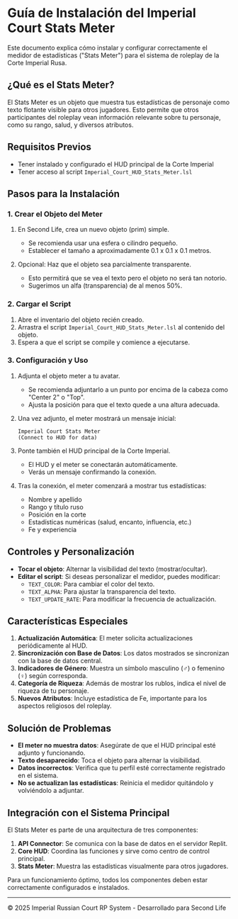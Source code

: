 # Guía de Instalación del Imperial Court Stats Meter

Este documento explica cómo instalar y configurar correctamente el medidor de estadísticas ("Stats Meter") para el sistema de roleplay de la Corte Imperial Rusa.

## ¿Qué es el Stats Meter?

El Stats Meter es un objeto que muestra tus estadísticas de personaje como texto flotante visible para otros jugadores. Esto permite que otros participantes del roleplay vean información relevante sobre tu personaje, como su rango, salud, y diversos atributos.

## Requisitos Previos

- Tener instalado y configurado el HUD principal de la Corte Imperial
- Tener acceso al script `Imperial_Court_HUD_Stats_Meter.lsl`

## Pasos para la Instalación

### 1. Crear el Objeto del Meter

1. En Second Life, crea un nuevo objeto (prim) simple.
   - Se recomienda usar una esfera o cilindro pequeño.
   - Establecer el tamaño a aproximadamente 0.1 x 0.1 x 0.1 metros.

2. Opcional: Haz que el objeto sea parcialmente transparente.
   - Esto permitirá que se vea el texto pero el objeto no será tan notorio.
   - Sugerimos un alfa (transparencia) de al menos 50%.

### 2. Cargar el Script

1. Abre el inventario del objeto recién creado.
2. Arrastra el script `Imperial_Court_HUD_Stats_Meter.lsl` al contenido del objeto.
3. Espera a que el script se compile y comience a ejecutarse.

### 3. Configuración y Uso

1. Adjunta el objeto meter a tu avatar.
   - Se recomienda adjuntarlo a un punto por encima de la cabeza como "Center 2" o "Top".
   - Ajusta la posición para que el texto quede a una altura adecuada.

2. Una vez adjunto, el meter mostrará un mensaje inicial:
   ```
   Imperial Court Stats Meter
   (Connect to HUD for data)
   ```

3. Ponte también el HUD principal de la Corte Imperial.
   - El HUD y el meter se conectarán automáticamente.
   - Verás un mensaje confirmando la conexión.

4. Tras la conexión, el meter comenzará a mostrar tus estadísticas:
   - Nombre y apellido
   - Rango y título ruso
   - Posición en la corte
   - Estadísticas numéricas (salud, encanto, influencia, etc.)
   - Fe y experiencia

## Controles y Personalización

- **Tocar el objeto**: Alternar la visibilidad del texto (mostrar/ocultar).
- **Editar el script**: Si deseas personalizar el medidor, puedes modificar:
  - `TEXT_COLOR`: Para cambiar el color del texto.
  - `TEXT_ALPHA`: Para ajustar la transparencia del texto.
  - `TEXT_UPDATE_RATE`: Para modificar la frecuencia de actualización.

## Características Especiales

1. **Actualización Automática**: El meter solicita actualizaciones periódicamente al HUD.
2. **Sincronización con Base de Datos**: Los datos mostrados se sincronizan con la base de datos central.
3. **Indicadores de Género**: Muestra un símbolo masculino (♂) o femenino (♀) según corresponda.
4. **Categoría de Riqueza**: Además de mostrar los rublos, indica el nivel de riqueza de tu personaje.
5. **Nuevos Atributos**: Incluye estadística de Fe, importante para los aspectos religiosos del roleplay.

## Solución de Problemas

- **El meter no muestra datos**: Asegúrate de que el HUD principal esté adjunto y funcionando.
- **Texto desaparecido**: Toca el objeto para alternar la visibilidad.
- **Datos incorrectos**: Verifica que tu perfil esté correctamente registrado en el sistema.
- **No se actualizan las estadísticas**: Reinicia el medidor quitándolo y volviéndolo a adjuntar.

## Integración con el Sistema Principal

El Stats Meter es parte de una arquitectura de tres componentes:

1. **API Connector**: Se comunica con la base de datos en el servidor Replit.
2. **Core HUD**: Coordina las funciones y sirve como centro de control principal.
3. **Stats Meter**: Muestra las estadísticas visualmente para otros jugadores.

Para un funcionamiento óptimo, todos los componentes deben estar correctamente configurados e instalados.

---

© 2025 Imperial Russian Court RP System - Desarrollado para Second Life